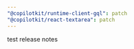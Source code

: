 ```yaml
---
"@copilotkit/runtime-client-gql": patch
"@copilotkit/react-textarea": patch
---
```


test release notes
